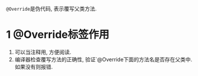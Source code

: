 <div class="jumbotron">
	<p><code>@Override</code>是伪代码, 表示覆写父类方法.</p>
</div>

1 @Override标签作用
===

1. 可以当注释用, 方便阅读. 
2. 编译器检查覆写方法的正确性, 验证`@Override下面的方法名是否存在父类中. 如果没有则报错.